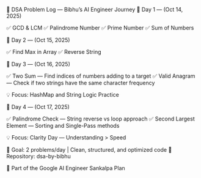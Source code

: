 📘 DSA Problem Log — Bibhu’s AI Engineer Journey
📅 Day 1 — (Oct 14, 2025)

✅ GCD & LCM
✅ Palindrome Number
✅ Prime Number
✅ Sum of Numbers

📅 Day 2 — (Oct 15, 2025)

✅ Find Max in Array
✅ Reverse String

📅 Day 3 — (Oct 16, 2025)

✅ Two Sum — Find indices of numbers adding to a target
✅ Valid Anagram — Check if two strings have the same character frequency

💡 Focus: HashMap and String Logic Practice

📅 Day 4 — (Oct 17, 2025)

✅ Palindrome Check — String reverse vs loop approach
✅ Second Largest Element — Sorting and Single-Pass methods

💡 Focus: Clarity Day — Understanding > Speed

🧠 Goal: 2 problems/day | Clean, structured, and optimized code
📂 Repository: dsa-by-bibhu

🌱 Part of the Google AI Engineer Sankalpa Plan
